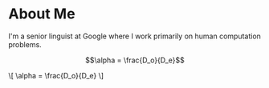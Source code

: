 # About Me

I'm a senior linguist at Google where I work primarily on human computation problems. 

$$\alpha = \frac{D_o}{D_e}$$

\\[ \alpha = \frac{D_o}{D_e} \\]
